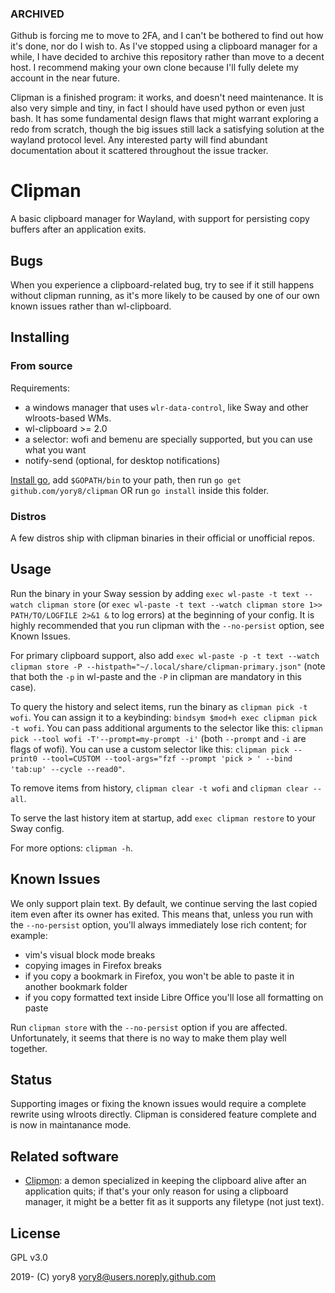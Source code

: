 ### ARCHIVED ###

Github is forcing me to move to 2FA, and I can't be bothered to find out how it's done, nor do I wish to. As I've stopped using a clipboard manager for a while, I have decided to archive this repository rather than move to a decent host. I recommend making your own clone because I'll fully delete my account in the near future.

Clipman is a finished program: it works, and doesn't need maintenance. It is also very simple and tiny, in fact I should have used python or even just bash. It has some fundamental design flaws that might warrant exploring a redo from scratch, though the big issues still lack a satisfying solution at the wayland protocol level. Any interested party will find abundant documentation about it scattered throughout the issue tracker.

# Clipman

A basic clipboard manager for Wayland, with support for persisting copy buffers after an application exits.

## Bugs

When you experience a clipboard-related bug, try to see if it still happens without clipman running, as it's more likely to be caused by one of our own known issues rather than wl-clipboard.

## Installing

### From source

Requirements:

- a windows manager that uses `wlr-data-control`, like Sway and other wlroots-based WMs.
- wl-clipboard >= 2.0
- a selector: wofi and bemenu are specially supported, but you can use what you want
- notify-send (optional, for desktop notifications)

[Install go](https://golang.org/doc/install), add `$GOPATH/bin` to your path, then run `go get github.com/yory8/clipman` OR run `go install` inside this folder.

### Distros

A few distros ship with clipman binaries in their official or unofficial repos.

## Usage

Run the binary in your Sway session by adding `exec wl-paste -t text --watch clipman store` (or `exec wl-paste -t text --watch clipman store 1>> PATH/TO/LOGFILE 2>&1 &` to log errors) at the beginning of your config. It is highly recommended that you run clipman with the `--no-persist` option, see Known Issues.

For primary clipboard support, also add `exec wl-paste -p -t text --watch clipman store -P --histpath="~/.local/share/clipman-primary.json"` (note that both the `-p` in wl-paste and the `-P` in clipman are mandatory in this case).

To query the history and select items, run the binary as `clipman pick -t wofi`. You can assign it to a keybinding: `bindsym $mod+h exec clipman pick -t wofi`.
You can pass additional arguments to the selector like this: `clipman pick --tool wofi -T'--prompt=my-prompt -i'` (both `--prompt` and `-i` are flags of wofi).
You can use a custom selector like this: `clipman pick --print0 --tool=CUSTOM --tool-args="fzf --prompt 'pick > ' --bind 'tab:up' --cycle --read0"`.

To remove items from history, `clipman clear -t wofi` and `clipman clear --all`.

To serve the last history item at startup, add `exec clipman restore` to your Sway config.

For more options: `clipman -h`.

## Known Issues

We only support plain text.
By default, we continue serving the last copied item even after its owner has exited. This means that, unless you run with the `--no-persist` option, you'll always immediately lose rich content; for example:

- vim's visual block mode breaks
- copying images in Firefox breaks
- if you copy a bookmark in Firefox, you won't be able to paste it in another bookmark folder
- if you copy formatted text inside Libre Office you'll lose all formatting on paste

Run `clipman store` with the `--no-persist` option if you are affected. Unfortunately, it seems that there is no way to make them play well together.

## Status

Supporting images or fixing the known issues would require a complete rewrite using wlroots directly.
Clipman is considered feature complete and is now in maintanance mode.

## Related software

- [Clipmon](https://git.sr.ht/~whynothugo/clipmon): a demon specialized in keeping the clipboard alive after an application quits; if that's your only reason for using a clipboard manager, it might be a better fit as it supports any filetype (not just text).

## License

GPL v3.0

2019- (C) yory8 <yory8@users.noreply.github.com>
